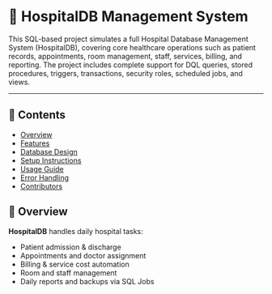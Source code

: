 # 🏥 HospitalDB Management System

This SQL-based project simulates a full Hospital Database Management System (HospitalDB), 
covering core healthcare operations such as patient records, 
appointments, room management, staff, services, billing, and reporting. 
The project includes complete support for DQL queries, stored procedures, 
triggers, transactions, security roles, scheduled jobs, and views.

---

## 📁 Contents

- [Overview](#overview)
- [Features](#features)
- [Database Design](#database-design)
- [Setup Instructions](#setup-instructions)
- [Usage Guide](#usage-guide)
- [Error Handling](#error-handling)
- [Contributors](#contributors)


## 📌 Overview

**HospitalDB** handles daily hospital tasks:
- Patient admission & discharge  
- Appointments and doctor assignment  
- Billing & service cost automation  
- Room and staff management  
- Daily reports and backups via SQL Jobs  




